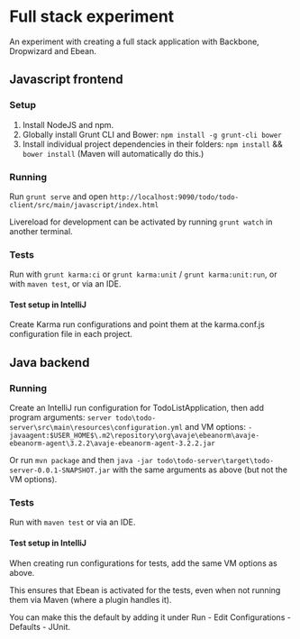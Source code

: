 Full stack experiment
=====================

An experiment with creating a full stack application with Backbone, Dropwizard and Ebean.

## Javascript frontend

### Setup
1. Install NodeJS and npm.
2. Globally install Grunt CLI and Bower: `npm install -g grunt-cli bower`
3. Install individual project dependencies in their folders: `npm install` && `bower install` (Maven will automatically do this.)

### Running
Run `grunt serve` and open `http://localhost:9090/todo/todo-client/src/main/javascript/index.html`

Livereload for development can be activated by running `grunt watch` in another terminal.

### Tests
Run with `grunt karma:ci` or `grunt karma:unit` / `grunt karma:unit:run`, or with `maven test`, or via an IDE.

#### Test setup in IntelliJ
Create Karma run configurations and point them at the karma.conf.js configuration file in each project.

## Java backend

### Running
Create an IntelliJ run configuration for TodoListApplication, then add program arguments: `server todo\todo-server\src\main\resources\configuration.yml`
and VM options: `-javaagent:$USER_HOME$\.m2\repository\org\avaje\ebeanorm\avaje-ebeanorm-agent\3.2.2\avaje-ebeanorm-agent-3.2.2.jar`

Or run `mvn package` and then `java -jar todo\todo-server\target\todo-server-0.0.1-SNAPSHOT.jar` with the same arguments as above (but not the VM options).

### Tests
Run with `maven test` or via an IDE.

#### Test setup in IntelliJ
When creating run configurations for tests, add the same VM options as above.

This ensures that Ebean is activated for the tests, even when not running them via Maven (where a plugin handles it).

You can make this the default by adding it under Run - Edit Configurations - Defaults - JUnit.
